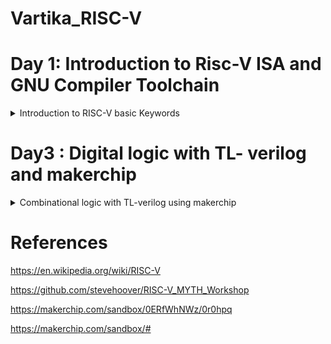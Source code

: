 
# Vartika_RISC-V


# Day 1: Introduction to Risc-V ISA and GNU Compiler Toolchain

<details>
  
  <Summary>
    Introduction to RISC-V basic Keywords
  </Summary>


  RISC-V is an open standard instruction set architecture (ISA) based on reduced instruction set computer (RISC) principles. Unlike most other ISA designs, it is provided under royalty-free open-source licenses.RISC-V is a completely open architecture, allowing anyone to create processors based on the design or create improvements without complicated licensing agreements. RISC-V is a popular alternative to proprietary architectures available today, such as those by ARM. The concept behind RISC-V was motivated by the truth that most of the processor instructions were not utilized by most computer programs, so unnecessary decoding logic was being utilized within the designs of processors, consuming more power and area. The RISC-V processor was implemented to shorten the instruction set and invest more within register resources.

  **From Apps to Hardware**

  The Applications that we generally use enters into the system software and then system software converts High Level Language into Assembly language and subsequently into binary form.
  
 System software has three components:
 1. Operating system
 2. Compiler
 3. Assembler

System software performs the following tasks:
1. It handles the I/O operations
2. It allocates the memory
3. It is low level system function
4. It takes the high level language and converts into binary.

  Following figure correctly depicts the flow diagram of system software.
  
![ProgLanguages06](https://github.com/Vartika-iiitb/Vartika/assets/140998716/3a49823c-7928-4749-89f5-23c291410813)

 **Detailed Description of Course Content**

In this section, we are going to see the we will see the basic operations of C program.

Illustration 1: Integer Addition and Integer Multiplication using C program

![Screenshot from 2023-08-18 18-00-07](https://github.com/Vartika-iiitb/Vartika/assets/140998716/180e98cd-610f-409f-94c0-f26b6e1fd7d5)


![Screenshot from 2023-08-18 16-30-58](https://github.com/Vartika-iiitb/Vartika/assets/140998716/f2d1b9d5-a164-4af4-b9f3-6c07fbe9d555)


![Screenshot from 2023-08-18 16-31-30](https://github.com/Vartika-iiitb/Vartika/assets/140998716/b9dfd545-d270-4a2c-93e7-4dd8c5992197)


![Screenshot from 2023-08-18 16-33-01](https://github.com/Vartika-iiitb/Vartika/assets/140998716/ee3ca8fe-35d9-408c-be6a-1a893afbcd64)


![Screenshot from 2023-08-18 16-34-35](https://github.com/Vartika-iiitb/Vartika/assets/140998716/0c00e125-bbe6-49aa-8245-a639c4ae9397)


Illustration 2: Floating numbers addition and multiplication using C programming:

![Screenshot from 2023-08-18 16-34-49](https://github.com/Vartika-iiitb/Vartika/assets/140998716/6414b8b7-3def-4358-8109-dc40a3345994)

The Screenshot given below depicts the registers which provides the system codes which are available for the programmers to use and understand.

![Screenshot from 2023-08-18 16-52-51](https://github.com/Vartika-iiitb/Vartika/assets/140998716/bd880f84-1680-4072-9efa-90ef59d7e00d)


The Screenshot given below depicts the Memory Allocation and stack pointer. it is used for transfering datas from Registers to the memory, or any data transfer happening between memory, stack pointer and the registers:

![Screenshot from 2023-08-18 16-55-12](https://github.com/Vartika-iiitb/Vartika/assets/140998716/b7bc97d7-eb40-4fc9-9208-5348ddb41582)

**C program to compute number from 1 to n**

The following Screenshot shows the C code to calculate the sum of numbers from 1 to n:

![Screenshot from 2023-08-19 17-28-13](https://github.com/Vartika-iiitb/Vartika/assets/140998716/94844bdd-fe57-4f80-a329-50ae30760f90)

The command used:

```
gcc sum1ton.c
./a.out

```

![Screenshot from 2023-08-19 17-27-52](https://github.com/Vartika-iiitb/Vartika/assets/140998716/77892bc3-a6ef-4a17-8231-3748f2b89d10)

</details>


# Day3 : Digital logic with TL- verilog and makerchip
<details>
  <summary>  
 Combinational logic with TL-verilog using makerchip
  </summary>
  
   **Introduction to Logic Gates**

  The Screenshot below depicts different logic gates with their corresponding Truth Table:
  However if we have nand gate then one can make different logic gates with Nand gate.
![Screenshot from 2023-08-20 19-29-42](https://github.com/Vartika-iiitb/Vartika/assets/140998716/eb29e0bc-8874-480a-9e6f-7bc24f1935a2)

**Illustration 1: Combinational Logic - Basic MUX Implementation using Makerchip**

![Screenshot from 2023-08-20 20-07-30](https://github.com/Vartika-iiitb/Vartika/assets/140998716/7d09c56a-9f1a-4807-b8ed-7025f5c859a9)

**Illustration 2 : Combinational Calculator using Makerchip**

  ![Screenshot from 2023-08-20 23-06-13](https://github.com/Vartika-iiitb/Vartika_RISC-V/assets/140998716/e11259d5-3f2a-43fb-a6c7-4a2b0a8e5ce3)

**Illustration 3 : FPGA Multiplier using Makerchip**

![Screenshot from 2023-08-20 23-27-39](https://github.com/Vartika-iiitb/Vartika_RISC-V/assets/140998716/7fe22fc2-6747-43e3-a566-5af380f2368b)

**Illustration 4 : Ripple Carry adder using Makerchip**

![Screenshot from 2023-08-20 23-31-55](https://github.com/Vartika-iiitb/Vartika_RISC-V/assets/140998716/4bd8a40a-fd40-4e01-a64f-e4be59a09a32)


<summary>
  Sequential Logic
</summary>

</details>

# References

<summary>

  https://en.wikipedia.org/wiki/RISC-V

  https://github.com/stevehoover/RISC-V_MYTH_Workshop

  https://makerchip.com/sandbox/0ERfWhNWz/0r0hpq

  https://makerchip.com/sandbox/#
  
</summary>
